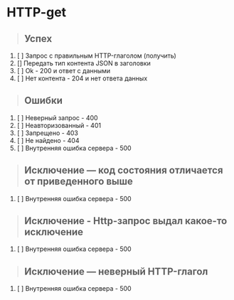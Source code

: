 # HTTP-get

> ## Успех
1. [ ] Запрос с правильным HTTP-глаголом (получить)
2. [] Передать тип контента JSON в заголовки
3. [ ] Ok - 200 и ответ с данными
4. [ ] Нет контента - 204 и нет ответа данных

> ## Ошибки
1. [ ] Неверный запрос - 400
2. [ ] Неавторизованный - 401
3. [ ] Запрещено - 403
4. [ ] Не найдено - 404
5. [ ] Внутренняя ошибка сервера - 500

> ## Исключение — код состояния отличается от приведенного выше
1. [ ] Внутренняя ошибка сервера - 500

> ## Исключение - Http-запрос выдал какое-то исключение
1. [ ] Внутренняя ошибка сервера - 500

> ## Исключение — неверный HTTP-глагол
1. [ ] Внутренняя ошибка сервера - 500
